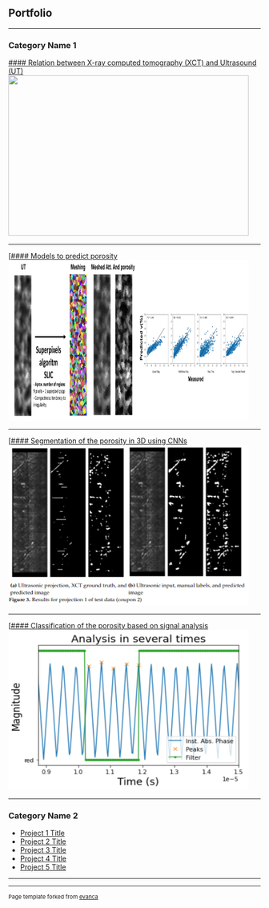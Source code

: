 ## Portfolio

---

### Category Name 1 

[#### Relation between X-ray computed tomography (XCT) and Ultrasound (UT)](/P1_Relation_XCT_&_Ultrasonics)
<img src="images/P1_imgs/img_different_window.png?raw=true"
        width="480" 
        height="320"/>

---
[[#### Models to predict porosity](/P2_Models_to_predict_porosity)
<img src="images/P2_imgs/Superpixels.png?raw=true"
        width="480" 
        height="320"/>

---
[[#### Segmentation of the porosity in 3D using CNNs](/P3_Segmentation_Porosity_3D)
<img src="images/P3_imgs/Segmentation_results.png?raw=true"
        width="480" 
        height="320"/>

---
[[#### Classification of the porosity based on signal analysis](/P4_Classification_porosity)
<img src="images/P4_imgs/Step_window_peak_analysis.png?raw=true"
        width="480" 
        height="320"/>

---

### Category Name 2

- [Project 1 Title](http://example.com/)
- [Project 2 Title](http://example.com/)
- [Project 3 Title](http://example.com/)
- [Project 4 Title](http://example.com/)
- [Project 5 Title](http://example.com/)

---




---
<p style="font-size:11px">Page template forked from <a href="https://github.com/evanca/quick-portfolio">evanca</a></p>
<!-- Remove above link if you don't want to attibute -->
